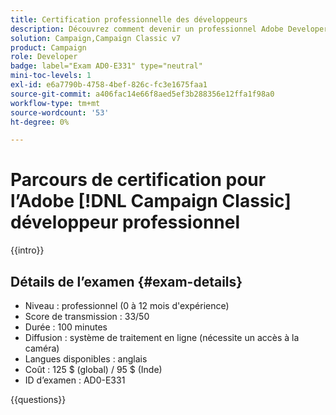 ```yaml
---
title: Certification professionnelle des développeurs
description: Découvrez comment devenir un professionnel Adobe Developer certifié dans  [!DNL Campaign Classic].
solution: Campaign,Campaign Classic v7
product: Campaign
role: Developer
badge: label="Exam AD0-E331" type="neutral"
mini-toc-levels: 1
exl-id: e6a7790b-4758-4bef-826c-fc3e1675faa1
source-git-commit: a406fac14e66f8aed5ef3b288356e12ffa1f98a0
workflow-type: tm+mt
source-wordcount: '53'
ht-degree: 0%

---
```


# Parcours de certification pour l’Adobe [!DNL Campaign Classic] développeur professionnel

{{intro}}

## Détails de l’examen {#exam-details}

* Niveau : professionnel (0 à 12 mois d&#39;expérience)
* Score de transmission : 33/50
* Durée : 100 minutes
* Diffusion : système de traitement en ligne (nécessite un accès à la caméra)
* Langues disponibles : anglais
* Coût : 125 $ (global) / 95 $ (Inde)
* ID d’examen : AD0-E331

{{questions}}
